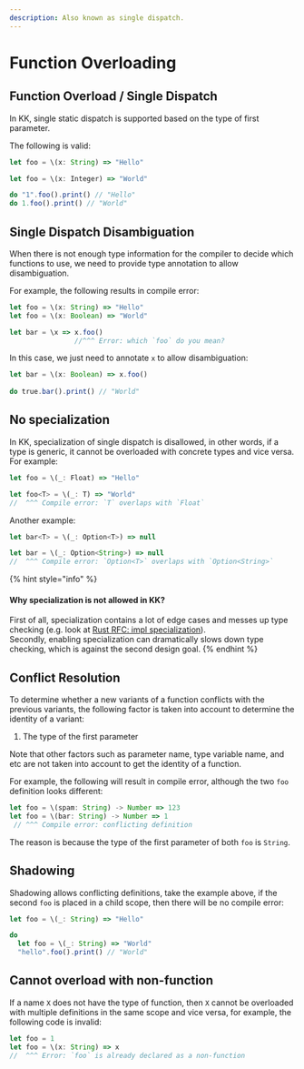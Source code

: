 ```yaml
---
description: Also known as single dispatch.
---
```


# Function Overloading

## Function Overload / Single Dispatch

In KK, single static dispatch is supported based on the type of first parameter. 

The following is valid:

```typescript
let foo = \(x: String) => "Hello"

let foo = \(x: Integer) => "World"

do "1".foo().print() // "Hello"
do 1.foo().print() // "World"
```

## Single Dispatch Disambiguation

When there is not enough type information for the compiler to decide which functions to use, we need to provide type annotation to allow disambiguation.

For example, the following results in compile error:

```typescript
let foo = \(x: String) => "Hello"
let foo = \(x: Boolean) => "World"

let bar = \x => x.foo()
                //^^^ Error: which `foo` do you mean?
```

In this case, we just need to annotate `x` to allow disambiguation:

```typescript
let bar = \(x: Boolean) => x.foo()
 
do true.bar().print() // "World"
```

## No specialization

In KK, specialization of single dispatch is disallowed, in other words, if a type is generic, it cannot be overloaded with concrete types and vice versa. For example:

```typescript
let foo = \(_: Float) => "Hello"

let foo<T> = \(_: T) => "World"
//  ^^^ Compile error: `T` overlaps with `Float`
```

Another example:

```typescript
let bar<T> = \(_: Option<T>) => null

let bar = \(_: Option<String>) => null
//  ^^^ Compile error: `Option<T>` overlaps with `Option<String>`
```

{% hint style="info" %}
#### Why specialization is not allowed in KK?

First of all, specialization contains a lot of edge cases and messes up type checking \(e.g. look at [Rust RFC: impl specialization](https://github.com/rust-lang/rfcs/blob/master/text/1210-impl-specialization.md#hazard-interactions-with-type-checking)\).   
Secondly, enabling specialization can dramatically slows down type checking, which is against the second design goal.
{% endhint %}

## Conflict Resolution

To determine whether a new variants of a function conflicts with the previous variants, the following factor is taken into account to determine the identity of a variant:

1. The type of the first parameter

Note that other factors such as parameter name, type variable name, and etc are not taken into account to get the identity of a function.

For example, the following will result in compile error, although the two `foo` definition looks different:

```typescript
let foo = \(spam: String) -> Number => 123
let foo = \(bar: String) -> Number => 1
 // ^^^ Compile error: conflicting definition
```

The reason is because the type of the first parameter of both `foo` is `String`.

## Shadowing

Shadowing allows conflicting definitions, take the example above, if the second `foo` is placed in a child scope, then there will be no compile error:

```typescript
let foo = \(_: String) => "Hello"

do 
  let foo = \(_: String) => "World"
  "hello".foo().print() // "World"
```

## Cannot overload with non-function

If a name `X` does not have the type of function, then `X` cannot be overloaded with multiple definitions in the  same scope and vice versa, for example, the following code is invalid:

```typescript
let foo = 1
let foo = \(x: String) => x
//  ^^^ Error: `foo` is already declared as a non-function
```




